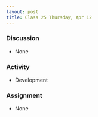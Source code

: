 ```yaml
---
layout: post
title: Class 25 Thursday, Apr 12
---
```


### Discussion

* None

### Activity

* Development

### Assignment

* None
